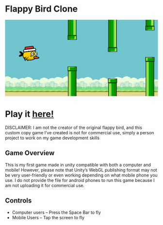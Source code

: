 # Flappy Bird Clone

![Flappy Bird Social Media Cover](https://github.com/BrosephB/Flappy-Bird/blob/main/social%20media%20cover.png)

# Play it <a href="" target="_blank">here!</a>

DISCLAIMER: I am not the creator of the original flappy bird, and this custom copy game I’ve created is not for commercial use, simply a person project to work on my game development skills

## Game Overview

This is my first game made in unity compatible with both a computer and mobile! However, please note that Unity’s WebGL publishing format may not be very user-friendly or even working depending on what mobile phone you use. I do not provide the file for android phones to run this game because I am not uploading it for commercial use.

## Controls
* Computer users – Press the Space Bar to fly
* Mobile Users – Tap the screen to fly
